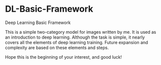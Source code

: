# DL-Basic-Framework
Deep Learning Basic Framework

This is a simple two-category model for images written by me. It is used as an introduction to deep learning. Although the task is simple, it nearly covers all the elements of deep learning training. Future expansion and complexity are based on these elements and steps.

Hope this is the beginning of your interest, and good luck!
